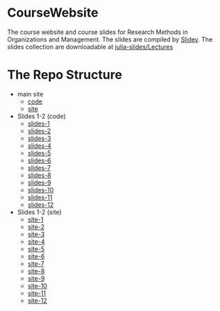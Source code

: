# CourseWebsite
The course website and course slides for Research Methods in Organizations and Management. The slides are compiled by [Slidev](https://cn.sli.dev/). The slides collection are downloadable at [julia-slides/Lectures](https://github.com/Fanisting/julia_slides/tree/main/Lectures)

# The Repo Structure
- main site
  - [code](https://github.com/Fanisting/julia_slides)
  - [site](https://julia-slides.netlify.app)
- Slides 1-2 (code)
  - [slides-1](https://github.com/Fanisting/julia-slides-lec1)
  - [slides-2](https://github.com/Fanisting/julia-slides-lec2)
  - [slides-3](https://github.com/Fanisting/julia-slides-lec3)
  - [slides-4](https://github.com/Fanisting/julia-slides-lec4)
  - [slides-5](https://github.com/Fanisting/julia-slides-lec5)
  - [slides-6](https://github.com/Fanisting/julia-slides-lec6)
  - [slides-7](https://github.com/Fanisting/julia-slides-lec7)
  - [slides-8](https://github.com/Fanisting/julia-slides-lec8)
  - [slides-9](https://github.com/Fanisting/julia-slides-lec9)
  - [slides-10](https://github.com/Fanisting/julia-slides-lec10)
  - [slides-11](https://github.com/Fanisting/julia-slides-lec11)
  - [slides-12](https://github.com/Fanisting/julia-slides-lec12)
- Slides 1-2 (site)
  - [site-1](https://julia-slides-lec1.netlify.app)
  - [site-2](https://julia-slides-lec2.netlify.app)
  - [site-3](https://julia-slides-lec3.netlify.app)
  - [site-4](https://julia-slides-lec4.netlify.app)
  - [site-5](https://julia-slides-lec5.netlify.app)
  - [site-6](https://julia-slides-lec6.netlify.app)
  - [site-7](https://julia-slides-lec7.netlify.app)
  - [site-8](https://julia-slides-lec8.netlify.app)
  - [site-9](https://julia-slides-lec9.netlify.app)
  - [site-10](https://julia-slides-lec10.netlify.app)
  - [site-11](https://julia-slides-lec11.netlify.app)
  - [site-12](https://julia-slides-lec12.netlify.app)
  
  
  

